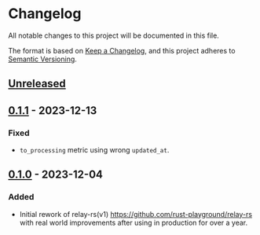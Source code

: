 # Changelog
All notable changes to this project will be documented in this file.

The format is based on [Keep a Changelog](https://keepachangelog.com/en/1.0.0/),
and this project adheres to [Semantic Versioning](https://semver.org/spec/v2.0.0.html).

## [Unreleased]

## [0.1.1] - 2023-12-13
### Fixed
- `to_processing` metric using wrong `updated_at`.

## [0.1.0] - 2023-12-04
### Added
- Initial rework of relay-rs(v1) https://github.com/rust-playground/relay-rs with real world improvements after using in production for over a year.

[Unreleased]: https://github.com/relay-io/relay/compare/v0.1.1...HEAD
[0.1.1]: https://github.com/relay-io/relay/compare/v0.1.0...v0.1.1
[0.1.0]: https://github.com/relay-io/relay/compare/70cfed7...v0.1.0
